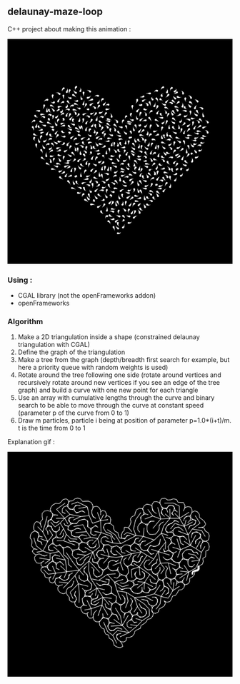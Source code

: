 ## delaunay-maze-loop

C++ project about making this animation :

![image](mazeloop2.gif)

### Using :

* CGAL library (not the openFrameworks addon)
* openFrameworks

### Algorithm

1) Make a 2D triangulation inside a shape (constrained delaunay triangulation with CGAL)
2) Define the graph of the triangulation
3) Make a tree from the graph (depth/breadth first search for example, but here a priority queue with random weights is used)
4) Rotate around the tree following one side (rotate around vertices and recursively rotate around new vertices if you see an edge of the tree graph) and build a curve with one new point for each triangle
5) Use an array with cumulative lengths through the curve and binary search to be able to move through the curve at constant speed (parameter p of the curve from 0 to 1)
6) Draw m particles, particle i being at position of parameter p=1.0*(i+t)/m. t is the time from 0 to 1

Explanation gif :

![image](mazelooplong1.gif)
